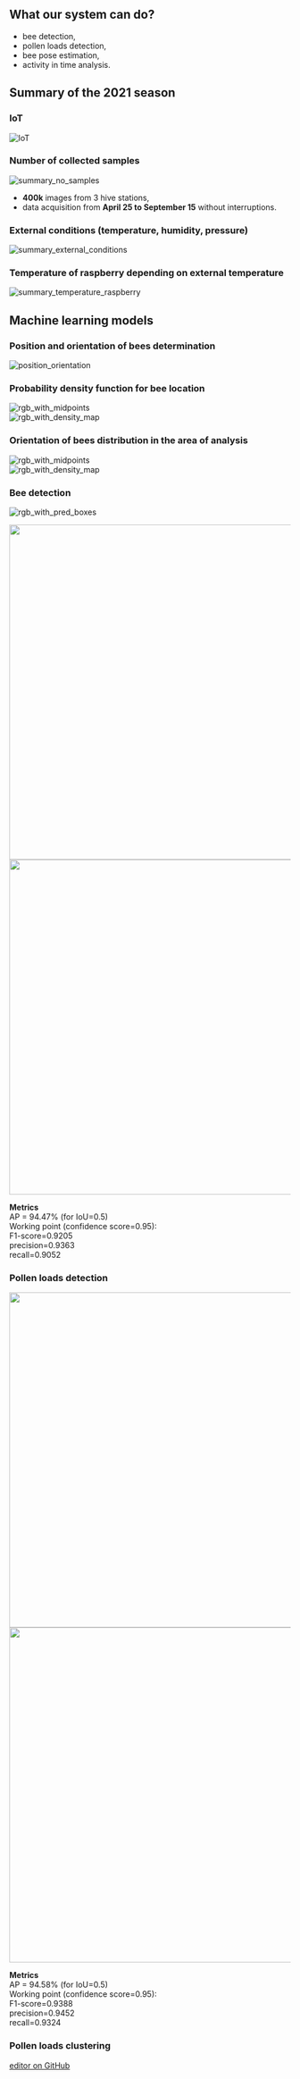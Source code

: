 ## What our system can do?

- bee detection,
- pollen loads detection,
- bee pose estimation,
- activity in time analysis.

## Summary of the 2021 season

### IoT

![IoT](https://github.com/PabloMaj/Computer-vision-system-for-apiary/blob/gh-pages/docs/assets/IoT_image.jpg?raw=true)

### Number of collected samples

![summary_no_samples](https://github.com/PabloMaj/Computer-vision-system-for-apiary/blob/gh-pages/docs/assets/summary_no_collected_samples.png?raw=true)

- **400k** images from 3 hive stations,
- data acquisition from **April 25 to September 15** without interruptions. 

### External conditions (temperature, humidity, pressure)

![summary_external_conditions](https://github.com/PabloMaj/Computer-vision-system-for-apiary/blob/gh-pages/docs/assets/summary_external_conditions.png?raw=true)

### Temperature of raspberry depending on external temperature

![summary_temperature_raspberry](https://github.com/PabloMaj/Computer-vision-system-for-apiary/blob/gh-pages/docs/assets/raspberry_temp_vs_external_temp.png?raw=true)

## Machine learning models

### Position and orientation of bees determination

![position_orientation](https://github.com/PabloMaj/Computer-vision-system-for-apiary/blob/gh-pages/docs/assets/midpoints_and_orientation_determination.png?raw=true)

### Probability density function for bee location

![rgb_with_midpoints](https://github.com/PabloMaj/Computer-vision-system-for-apiary/blob/gh-pages/docs/assets/RGB_with_midpoints.png?raw=true)
<br />
![rgb_with_density_map](https://github.com/PabloMaj/Computer-vision-system-for-apiary/blob/gh-pages/docs/assets/RGB_with_density_map.png?raw=true)

### Orientation of bees distribution in the area of analysis 

![rgb_with_midpoints](https://github.com/PabloMaj/Computer-vision-system-for-apiary/blob/gh-pages/docs/assets/RGB_with_orientation_distribution.png?raw=true)
<br />
![rgb_with_density_map](https://github.com/PabloMaj/Computer-vision-system-for-apiary/blob/gh-pages/docs/assets/orientation_distribution_colorbar.png?raw=true)

### Bee detection

![rgb_with_pred_boxes](https://github.com/PabloMaj/Computer-vision-system-for-apiary/blob/gh-pages/docs/assets/RGB_with_pred_boxes_1.png?raw=true)

<p float="left">
  <img src="https://github.com/PabloMaj/Computer-vision-system-for-apiary/blob/gh-pages/docs/assets/precision_recall_bee.png" width="600" />
  <img src="https://github.com/PabloMaj/Computer-vision-system-for-apiary/blob/gh-pages/docs/assets/f1_score_confidence_bee.png" width="600" /> 
</p>

**Metrics**<br />
AP = 94.47% (for IoU=0.5)<br />
Working point (confidence score=0.95):<br />
F1-score=0.9205<br />
precision=0.9363<br />
recall=0.9052<br />

### Pollen loads detection

<p float="left">
  <img src="https://github.com/PabloMaj/Computer-vision-system-for-apiary/blob/gh-pages/docs/assets/precision_recall_pollen.png" width="600" />
  <img src="https://github.com/PabloMaj/Computer-vision-system-for-apiary/blob/gh-pages/docs/assets/f1_score_confidence_pollen.png" width="600" /> 
</p>

**Metrics**<br />
AP = 94.58% (for IoU=0.5)<br />
Working point (confidence score=0.95):<br />
F1-score=0.9388<br />
precision=0.9452<br />
recall=0.9324<br />

### Pollen loads clustering

[editor on GitHub](https://github.com/PabloMaj/Computer-vision-system-for-apiary/edit/gh-pages/index.md)

